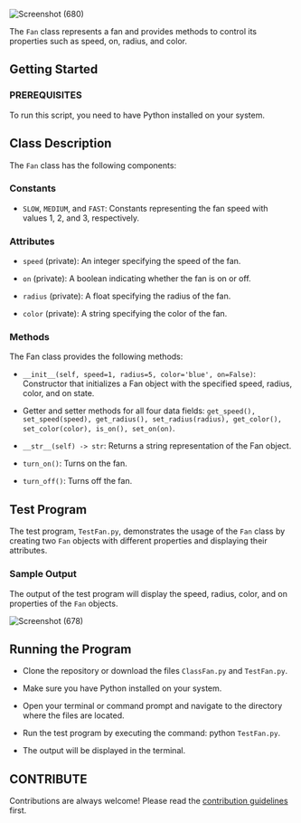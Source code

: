 ![Screenshot (680)](https://github.com/laivwxyz/Abstraction-and-Encapsulation/assets/129714181/4aade213-c9fd-44f8-910c-6e6c723d8825)

The `Fan` class represents a fan and provides methods to control its properties such as speed, on, radius, and color.

## Getting Started

### PREREQUISITES

To run this script, you need to have Python installed on your system.

## Class Description

The `Fan` class has the following components:

### Constants

- `SLOW`, `MEDIUM`, and `FAST`: Constants representing the fan speed with values 1, 2, and 3, respectively.

### Attributes

- `speed` (private): An integer specifying the speed of the fan.

- `on` (private): A boolean indicating whether the fan is on or off.

- `radius` (private): A float specifying the radius of the fan.

- `color` (private): A string specifying the color of the fan.

### Methods

The Fan class provides the following methods:

- `__init__(self, speed=1, radius=5, color='blue', on=False)`: Constructor that initializes a Fan object with the specified speed, radius, color, and on state.

- Getter and setter methods for all four data fields: `get_speed(), set_speed(speed), get_radius(), set_radius(radius), get_color(), set_color(color), is_on(), set_on(on)`.

- `__str__(self) -> str`: Returns a string representation of the Fan object.

- `turn_on()`: Turns on the fan.

- `turn_off()`: Turns off the fan.

## Test Program

The test program, `TestFan.py`, demonstrates the usage of the `Fan` class by creating two `Fan` objects with different properties and displaying their attributes.

### Sample Output

The output of the test program will display the speed, radius, color, and on properties of the `Fan` objects.

![Screenshot (678)](https://github.com/laivwxyz/Abstraction-and-Encapsulation/assets/129714181/277eef7d-479c-4e22-b0ea-e1e722871354)

## Running the Program

- Clone the repository or download the files `ClassFan.py` and `TestFan.py`.

- Make sure you have Python installed on your system.

- Open your terminal or command prompt and navigate to the directory where the files are located.

- Run the test program by executing the command: python `TestFan.py`.

- The output will be displayed in the terminal.

## CONTRIBUTE

Contributions are always welcome! Please read the [contribution guidelines](https://github.com/matiassingers/awesome-readme/blob/master/contributing.md) first.
